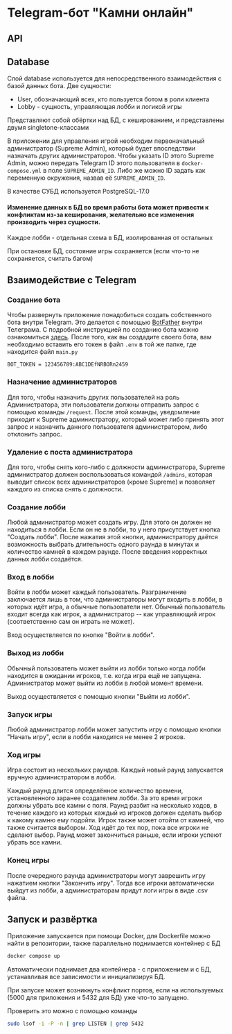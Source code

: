# Telegram-бот "Камни онлайн"


## API

## Database
Слой database используется для непосредственного взаимодействия с базой данных бота.
Две сущности:
- User, обозначающий всех, кто пользуется ботом в роли клиента
- Lobby - сущность, управляющая лобби и логикой игры

Представляют собой обёртки над БД, с кешированием, и представлены двумя singletone-классами

В приложении для управления игрой необходим первоначальный администратор (Supreme Admin),
который будет впоследствии назначать других администраторов. Чтобы указать ID этого Supreme Admin,
можно передать Telegram ID этого пользователя в `docker-compose.yml` в поле `SUPREME_ADMIN_ID`.
Либо же можно ID задать как переменную окружения, назвав её `SUPREME_ADMIN_ID`.

В качестве СУБД используется PostgreSQL-17.0

#### Изменение данных в БД во время работы бота может привести к конфликтам из-за кеширования, желательно все изменения производить через сущности.

Каждое лобби - отдельная схема в БД, изолированная от остальных

При остановке БД, состояние игры сохраняется (если что-то не сохраняется, считать багом)

## Взаимодействие с Telegram

### Создание бота

Чтобы развернуть приложение понадобиться создать собственного бота внутри Telegram. Это делается с помощью [BotFather](https://t.me/BotFather) внутри
Телеграма. С подробной инструкцией по созданию бота можно ознакомиться [здесь](https://botcreators.ru/blog/kak-sozdat-svoego-bota-v-botfather/).
После того, как вы создадите своего бота, вам необходимо вставить его токен в файл `.env` в той же папке, где находится файл `main.py`
```
BOT_TOKEN = 123456789:ABC1DEfNRBORn2459
```

### Назначение администраторов

Для того, чтобы назначить других пользователей на роль Администратора, эти пользователи должны отправить запрос с помощью команды `/request`.
После этой команды, уведомление приходит к Supreme администратору, который может либо принять этот запрос и назначить данного пользователя
администратором, либо отклонить запрос.

### Удаление с поста администратора

Для того, чтобы снять кого-либо с должности администратора, Supreme администратор должен воспользоваться командой `/admins`, которая выводит
список всех администраторов (кроме Supreme) и позволяет каждого из списка снять с должности.

### Создание лобби

Любой администратор может создать игру. Для этого он должен не находиться в лобби. Если он не в лобби, то у него присутствует кнопка "Создать лобби".
После нажатия этой кнопки, администратору даётся возможность выбрать длительность одного раунда в минутах и количество камней в каждом раунде.
После введения корректных данных лобби создаётся.

### Вход в лобби

Войти в лобби может каждый пользователь. Разграничение заключается лишь в том, что администраторы могут входить в лобби, в которых идёт игра, а обычные
пользователи нет. Обычный пользователь входит всегда как игрок, а администратор -- как управляющий игрок (соответственно сам он играть не может).

Вход осуществляется по кнопке "Войти в лобби".

### Выход из лобби

Обычный пользователь может выйти из лобби только когда лобби находится в ожидании игроков, т.е. когда игра ещё не запущена.
Администратор может выйти из лобби в любой момент времени.

Выход осуществляется с помощью кнопки "Выйти из лобби".

### Запуск игры

Любой администратор лобби может запустить игру с помощью кнопки "Начать игру", если в лобби находится не менее 2 игроков.

### Ход игры

Игра состоит из нескольких раундов. Каждый новый раунд запускается вручную администратором в лобби.

Каждый раунд длится определённое количество времени, установленного заранее создателем лобби. За это время игроки
должны убрать все камни с поля. Раунд разбит на несколько ходов, в течение каждого из которых каждый из игроков
должен сделать выбор к какому камню ему подойти. Игрок также может отойти от камней, что также считается выбором.
Ход идёт до тех пор, пока все игроки не сделают выбор. Раунд может закончиться раньше, если игроки успеют убрать все камни.

### Конец игры

После очередного раунда администраторы могут заврешить игру нажатием кнопки "Закончить игру". Тогда все игроки автоматически
выйдут из лобби, а администраторам придут логи игры в виде .csv файла.

## Запуск и развёртка

Приложение запускается при помощи Docker, для Dockerfile можно найти в репозитории, также параллельно поднимается контейнер с БД

```dockerfile
docker compose up
```

Автоматически поднимает два контейнера - с приложением и с БД, устанавливая все зависимости и инициализируя БД.

При запуске может возникнуть конфликт портов, если на используемых (5000 для приложения и 5432 для БД) уже что-то запущено.

Проверить это можно с помощью команды

```bash
sudo lsof -i -P -n | grep LISTEN | grep 5432
```
